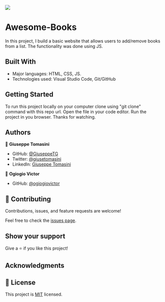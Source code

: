 ![](https://img.shields.io/badge/Microverse-blueviolet)

# Awesome-Books

In this project, I build a basic website that allows users to add/remove books from a list. The functionality was done using JS.

## Built With

- Major languages: HTML, CSS, JS. 
- Technologies used: Visual Studio Code, Git/GitHub

## Getting Started

To run this project locally on your computer clone using "git clone" command with this repo url.
Open the file in your code editor. 
Run the project in you browser. 
Thanks for watching.

## Authors

👤 **Giuseppe Tomasini**

- GitHub: [@GiuseppeTG](https://github.com/GiuseppeTG)
- Twitter: [@giusetomasini](https://twitter.com/giusetomasini)
- LinkedIn: [Giuseppe Tomasini](https://www.linkedin.com/in/giuseppe-tomasini-67ba101a8/)

👤 **Ogiogio Victor**

- GitHub: [@ogiogiovictor](https://github.com/ogiogiovictor)

## 🤝 Contributing

Contributions, issues, and feature requests are welcome!

Feel free to check the [issues page](../../issues/).

## Show your support

Give a ⭐️ if you like this project!

## Acknowledgments


## 📝 License

This project is [MIT](./MIT.md) licensed.
